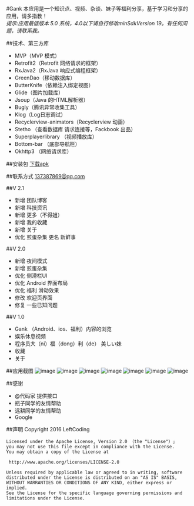 #Gank
本应用是一个知识点、视频、杂谈、妹子等福利分享，基于学习和分享的应用，请多指教！ </br>
_提示:应用最低版本 5.0 系统，4.0以下请自行修改minSdkVersion 19。有任何问题，请联系我。_

##技术、第三方库
* MVP（MVP 模式）
* Retrofit2（Retrofit 网络请求的框架）
* RxJava2（RxJava 响应式编程框架）
* GreenDao（移动数据库）
* ButterKnife（依赖注入绑定视图）
* Glide（图片加载库）
* Jsoup（Java 的HTML解析器）
* Bugly（腾讯异常收集工具）
* Klog（Log日志调试）
* Recyclerview-animators（Recyclerview 动画）
* Stetho （查看数据库 请求连接等，Fackbook 出品）
* Superplayerlibrary （视频播放库）
* Bottom-bar （底部导航栏）
* Okhttp3 （网络请求库）

##安装包 
<a href="https://pro-app-qn.fir.im/2b036e08fae0422dcea0be18c2a3cafcd8916b25.apk?attname=Gankly.apk_2.1.0.apk&e=1489473698&token=LOvmia8oXF4xnLh0IdH05XMYpH6ENHNpARlmPc-T:pPKJ_2aaw4rUT6yKrSBhzurd_iM=">下载apk</a>

##联系方式
137387869@qq.com

##V 2.1
* 新增 团队博客
* 新增 科技资讯
* 新增 更多（不得姐）
* 新增 我的收藏
* 新增 关于
* 优化 煎蛋杂集 更名 新鲜事

##V 2.0
* 新增 夜间模式
* 新增 煎蛋杂集
* 优化 侧滑栏UI
* 优化 Android 界面布局
* 优化 福利 滑动效果
* 修改 欢迎页界面
* 修复 一些已知问题

##V 1.0
* Gank （Android、ios、福利）内容的浏览
* 娱乐休息视频
* 程序员大（ni）福（dong）利（de） 美しい妹
* 收藏
* 关于

##应用截图
![image](https://github.com/leftcoding/GankLy/raw/master/art/image_0.png)
![image](https://github.com/leftcoding/GankLy/raw/master/art/image_1.png)
![image](https://github.com/leftcoding/GankLy/raw/master/art/image_2.png)
![image](https://github.com/leftcoding/GankLy/raw/master/art/image_3.png)
![image](https://github.com/leftcoding/GankLy/raw/master/art/image_4.png)
![image](https://github.com/leftcoding/GankLy/raw/master/art/image_5.png)
![image](https://github.com/leftcoding/GankLy/raw/master/art/image_6.png)

##感谢
* @代码家 提供接口
* 瓶子同学的友情帮助
* 远耕同学的友情帮助
* Google

##声明
    Copyright 2016 LeftCoding

    Licensed under the Apache License, Version 2.0 （the "License"）;
    you may not use this file except in compliance with the License.
    You may obtain a copy of the License at

     http://www.apache.org/licenses/LICENSE-2.0

    Unless required by applicable law or agreed to in writing, software
    distributed under the License is distributed on an "AS IS" BASIS,
    WITHOUT WARRANTIES OR CONDITIONS OF ANY KIND, either express or implied.
    See the License for the specific language governing permissions and
    limitations under the License.
